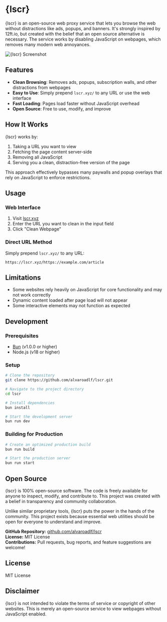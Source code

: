 # {lscr}

{lscr} is an open-source web proxy service that lets you browse the web without distractions like ads, popups, and banners. It's strongly inspired by 12ft.io, but created with the belief that an open source alternative is necessary. The service works by disabling JavaScript on webpages, which removes many modern web annoyances.

![{lscr} Screenshot](https://lscr.xyz/images/screenshot.png)

## Features

- **Clean Browsing**: Removes ads, popups, subscription walls, and other distractions from webpages
- **Easy to Use**: Simply prepend `lscr.xyz/` to any URL or use the web interface
- **Fast Loading**: Pages load faster without JavaScript overhead
- **Open Source**: Free to use, modify, and improve

## How It Works

{lscr} works by:

1. Taking a URL you want to view
2. Fetching the page content server-side
3. Removing all JavaScript
4. Serving you a clean, distraction-free version of the page

This approach effectively bypasses many paywalls and popup overlays that rely on JavaScript to enforce restrictions.

## Usage

### Web Interface

1. Visit [lscr.xyz](https://lscr.xyz)
2. Enter the URL you want to clean in the input field
3. Click "Clean Webpage"

### Direct URL Method

Simply prepend `lscr.xyz/` to any URL:

```
https://lscr.xyz/https://example.com/article
```

## Limitations

- Some websites rely heavily on JavaScript for core functionality and may not work correctly
- Dynamic content loaded after page load will not appear
- Some interactive elements may not function as expected

## Development

### Prerequisites

- [Bun](https://bun.sh) (v1.0.0 or higher)
- Node.js (v18 or higher)

### Setup

```bash
# Clone the repository
git clone https://github.com/alvaroadlf/lscr.git

# Navigate to the project directory
cd lscr

# Install dependencies
bun install

# Start the development server
bun run dev
```

### Building for Production

```bash
# Create an optimized production build
bun run build

# Start the production server
bun run start
```

## Open Source

{lscr} is 100% open-source software. The code is freely available for anyone to inspect, modify, and contribute to. This project was created with a belief in transparency and community collaboration.

Unlike similar proprietary tools, {lscr} puts the power in the hands of the community. This project exists because essential web utilities should be open for everyone to understand and improve.

**GitHub Repository:** [github.com/alvaroadlf/lscr](https://github.com/alvaroadlf/lscr)  
**License:** MIT License  
**Contributions:** Pull requests, bug reports, and feature suggestions are welcome!

## License

MIT License

## Disclaimer

{lscr} is not intended to violate the terms of service or copyright of other websites. This is merely an open-source service to view webpages without JavaScript enabled.